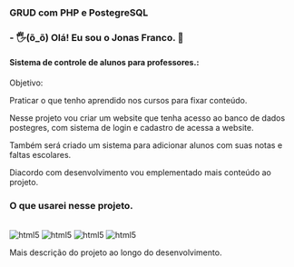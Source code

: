 
### GRUD com PHP e PostegreSQL
### - 🖐️(õ_õ) Olá! Eu sou o Jonas Franco. 🚀
#### Sistema de controle de alunos para professores.:
<div>
Objetivo:

Praticar o que tenho aprendido nos cursos para fixar conteúdo.

Nesse projeto vou criar um website que tenha acesso ao banco de dados postegres,
com sistema de login e cadastro de acessa a website.

Também será criado um sistema para adicionar alunos com suas notas e faltas escolares.

Diacordo com desenvolvimento vou emplementado mais conteúdo ao projeto.

</div>


### O que usarei nesse projeto.

<div style="display: inline_block"><br>
<img aling="center" alt="html5" src="https://img.shields.io/badge/PHP-777BB4?style=for-the-badge&logo=php&logoColor=white" />
<img aling="center" alt="html5" src="https://img.shields.io/badge/HTML5-E34F26?style=for-the-badge&logo=html5&logoColor=white" />
<img aling="center" alt="html5" src="https://img.shields.io/badge/Bootstrap-563D7C?style=for-the-badge&logo=bootstrap&logoColor=white" />
<img aling="center" alt="html5" src="https://img.shields.io/badge/PostgreSQL-316192?style=for-the-badge&logo=postgresql&logoColor=white" />

</div>

Mais descrição do projeto ao longo do desenvolvimento.
